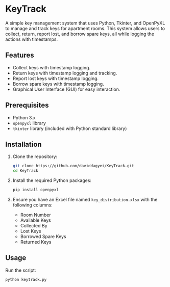 # KeyTrack

A simple key management system that uses Python, Tkinter, and OpenPyXL to manage and track keys for apartment rooms. This system allows users to collect, return, report lost, and borrow spare keys, all while logging the actions with timestamps.

## Features

- Collect keys with timestamp logging.
- Return keys with timestamp logging and tracking.
- Report lost keys with timestamp logging.
- Borrow spare keys with timestamp logging.
- Graphical User Interface (GUI) for easy interaction.

## Prerequisites

- Python 3.x
- `openpyxl` library
- `tkinter` library (included with Python standard library)

## Installation

1. Clone the repository:

    ```bash
    git clone https://github.com/daviddagyei/KeyTrack.git
    cd KeyTrack
    ```

2. Install the required Python packages:

    ```bash
    pip install openpyxl
    ```

3. Ensure you have an Excel file named `key_distribution.xlsx` with the following columns:

    - Room Number
    - Available Keys
    - Collected By
    - Lost Keys
    - Borrowed Spare Keys
    - Returned Keys

## Usage

Run the script:

```bash
python keytrack.py
